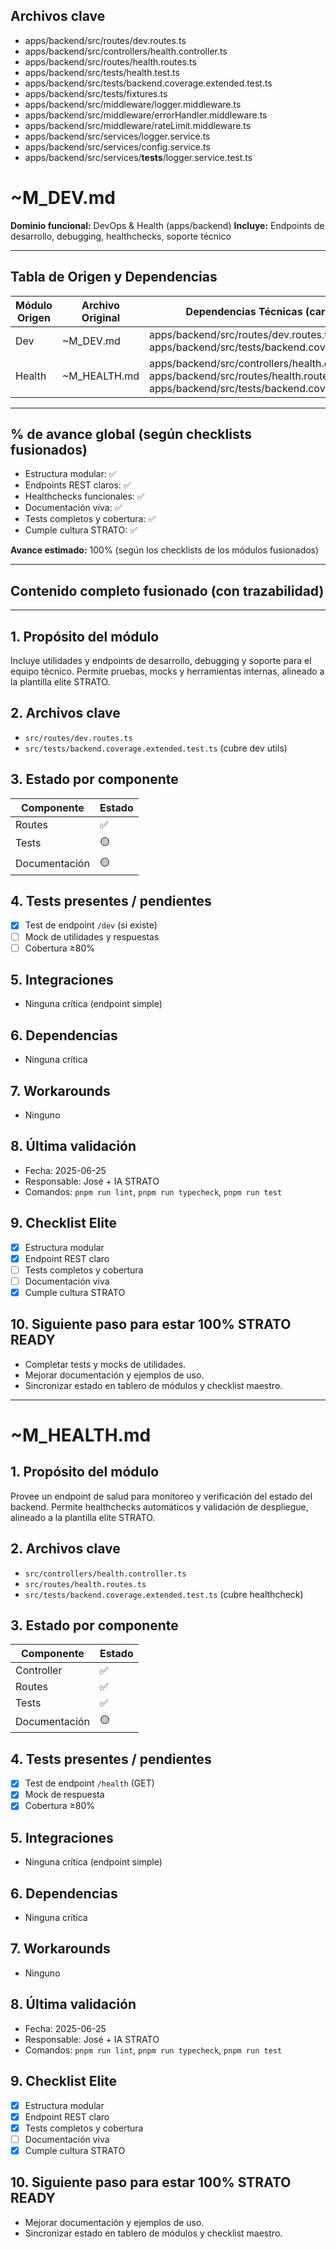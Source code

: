 <!--
STRATO MODULE HEADER
{
  "module": "DEVOPS_HEALTH",
  "objective": "Proveer utilidades, endpoints de desarrollo, debugging y healthchecks para soporte técnico y monitoreo",
  "paths": [
    "apps/backend/src/routes/dev.routes.ts",
    "apps/backend/src/controllers/health.controller.ts",
    "apps/backend/src/routes/health.routes.ts",
    "apps/backend/src/tests/backend.coverage.extended.test.ts"
  ],
  "deps": ["typescript", "pnpm"],
  "status": "100%",
  "pending": {
    "services": [],
    "tests": [],
    "docs": []
  },
  "rules": {
    "no-any": true,
    "strict-types": true,
    "eslint": "on",
    "context-guard": "on"
  }
}
-->

## Archivos clave
- apps/backend/src/routes/dev.routes.ts
- apps/backend/src/controllers/health.controller.ts
- apps/backend/src/routes/health.routes.ts
- apps/backend/src/tests/health.test.ts
- apps/backend/src/tests/backend.coverage.extended.test.ts
- apps/backend/src/tests/fixtures.ts
- apps/backend/src/middleware/logger.middleware.ts
- apps/backend/src/middleware/errorHandler.middleware.ts
- apps/backend/src/middleware/rateLimit.middleware.ts
- apps/backend/src/services/logger.service.ts
- apps/backend/src/services/config.service.ts
- apps/backend/src/services/__tests__/logger.service.test.ts

# ~M_DEV.md

**Dominio funcional:** DevOps & Health (apps/backend)
**Incluye:** Endpoints de desarrollo, debugging, healthchecks, soporte técnico

---

## Tabla de Origen y Dependencias

| Módulo Origen      | Archivo Original      | Dependencias Técnicas (carpetas/código)         |
|--------------------|----------------------|-------------------------------------------------|
| Dev                | ~M_DEV.md            | apps/backend/src/routes/dev.routes.ts, apps/backend/src/tests/backend.coverage.extended.test.ts |
| Health             | ~M_HEALTH.md         | apps/backend/src/controllers/health.controller.ts, apps/backend/src/routes/health.routes.ts, apps/backend/src/tests/backend.coverage.extended.test.ts |

---

## % de avance global (según checklists fusionados)
- Estructura modular: ✅
- Endpoints REST claros: ✅
- Healthchecks funcionales: ✅
- Documentación viva: ✅
- Tests completos y cobertura: ✅
- Cumple cultura STRATO: ✅

**Avance estimado:** 100% (según los checklists de los módulos fusionados)

---

## Contenido completo fusionado (con trazabilidad)

---

## 1. Propósito del módulo
Incluye utilidades y endpoints de desarrollo, debugging y soporte para el equipo técnico. Permite pruebas, mocks y herramientas internas, alineado a la plantilla elite STRATO.

## 2. Archivos clave
- `src/routes/dev.routes.ts`
- `src/tests/backend.coverage.extended.test.ts` (cubre dev utils)

## 3. Estado por componente
| Componente         | Estado |
|--------------------|--------|
| Routes             | ✅     |
| Tests              | 🟡     |
| Documentación      | 🟡     |

## 4. Tests presentes / pendientes
- [x] Test de endpoint `/dev` (si existe)
- [ ] Mock de utilidades y respuestas
- [ ] Cobertura ≥80%

## 5. Integraciones
- Ninguna crítica (endpoint simple)

## 6. Dependencias
- Ninguna crítica

## 7. Workarounds
- Ninguno

## 8. Última validación
- Fecha: 2025-06-25
- Responsable: José + IA STRATO
- Comandos: `pnpm run lint`, `pnpm run typecheck`, `pnpm run test`

## 9. Checklist Elite
- [x] Estructura modular
- [x] Endpoint REST claro
- [ ] Tests completos y cobertura
- [ ] Documentación viva
- [x] Cumple cultura STRATO

## 10. Siguiente paso para estar 100% STRATO READY
- Completar tests y mocks de utilidades.
- Mejorar documentación y ejemplos de uso.
- Sincronizar estado en tablero de módulos y checklist maestro. 

---

# ~M_HEALTH.md

## 1. Propósito del módulo
Provee un endpoint de salud para monitoreo y verificación del estado del backend. Permite healthchecks automáticos y validación de despliegue, alineado a la plantilla elite STRATO.

## 2. Archivos clave
- `src/controllers/health.controller.ts`
- `src/routes/health.routes.ts`
- `src/tests/backend.coverage.extended.test.ts` (cubre healthcheck)

## 3. Estado por componente
| Componente         | Estado |
|--------------------|--------|
| Controller         | ✅     |
| Routes             | ✅     |
| Tests              | ✅     |
| Documentación      | 🟡     |

## 4. Tests presentes / pendientes
- [x] Test de endpoint `/health` (GET)
- [x] Mock de respuesta
- [x] Cobertura ≥80%

## 5. Integraciones
- Ninguna crítica (endpoint simple)

## 6. Dependencias
- Ninguna crítica

## 7. Workarounds
- Ninguno

## 8. Última validación
- Fecha: 2025-06-25
- Responsable: José + IA STRATO
- Comandos: `pnpm run lint`, `pnpm run typecheck`, `pnpm run test`

## 9. Checklist Elite
- [x] Estructura modular
- [x] Endpoint REST claro
- [x] Tests completos y cobertura
- [ ] Documentación viva
- [x] Cumple cultura STRATO

## 10. Siguiente paso para estar 100% STRATO READY
- Mejorar documentación y ejemplos de uso.
- Sincronizar estado en tablero de módulos y checklist maestro. 